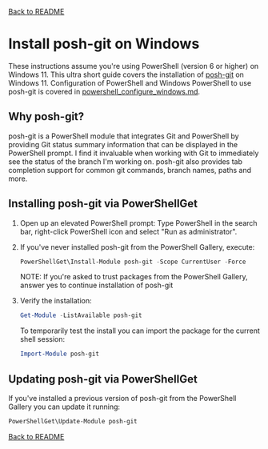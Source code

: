 <a href="../README.md">Back to README</a>

# Install posh-git on Windows

These instructions assume you're using PowerShell (version 6 or higher) on Windows 11. This ultra short guide covers the installation of [posh-git](https://github.com/dahlbyk/posh-git) on Windows 11. Configuration of PowerShell and Windows PowerShell to use posh-git is covered in <a href="../powershell/powershell_configure_windows.md">powershell_configure_windows.md</a>.

## Why posh-git?

posh-git is a PowerShell module that integrates Git and PowerShell by providing Git status summary information that can be displayed in the PowerShell prompt. I find it invaluable when working with Git to immediately see the status of the branch I'm working on. posh-git also provides tab completion support for common git commands, branch names, paths and more. 

## Installing posh-git via PowerShellGet

1. Open up an elevated PowerShell prompt: Type PowerShell in the search bar, right-click PowerShell icon and select "Run as administrator".

2. If you've never installed posh-git from the PowerShell Gallery, execute:

    ```powershell
    PowerShellGet\Install-Module posh-git -Scope CurrentUser -Force
    ```

    NOTE: If you're asked to trust packages from the PowerShell Gallery, answer yes to continue installation of posh-git

3. Verify the installation:

    ```powershell
    Get-Module -ListAvailable posh-git
    ```

    To temporarily test the install you can import the package for the current shell session:

    ```powershell
    Import-Module posh-git
    ```

## Updating posh-git via PowerShellGet

If you've installed a previous version of posh-git from the PowerShell Gallery you can update it running:

```powershell
PowerShellGet\Update-Module posh-git
```

<a href="../README.md">Back to README</a>
